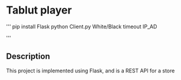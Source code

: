 # Tablut player


'''
pip install Flask 
python Client.py White/Black timeout IP_AD

'''

## Description

This project is implemented using Flask, and is a REST API for a store 
